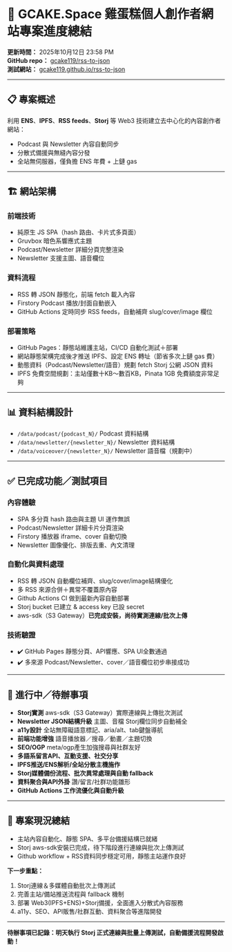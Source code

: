 # 🎯 GCAKE.Space 雞蛋糕個人創作者網站專案進度總結

**更新時間：** 2025年10月12日 23:58 PM  
**GitHub repo：** [gcake119/rss-to-json](https://github.com/gcake119/rss-to-json)  
**測試網站：** [gcake119.github.io/rss-to-json](https://gcake119.github.io/rss-to-json/)

---

## 📋 專案概述

利用 **ENS**、**IPFS**、**RSS feeds**、**Storj** 等 Web3 技術建立去中心化的內容創作者網站：

- Podcast 與 Newsletter 內容自動同步
- 分散式備援與無縫內容分發
- 全站無伺服器，僅負擔 ENS 年費 + 上鏈 gas

---

## 🏗️ 網站架構

### 前端技術
- 純原生 JS SPA（hash 路由、卡片式多頁面）
- Gruvbox 暗色系響應式主題
- Podcast/Newsletter 詳細分頁完整渲染
- Newsletter 支援主圖、語音欄位

### 資料流程
- RSS 轉 JSON 靜態化，前端 fetch 載入內容
- Firstory Podcast 播放/封面自動嵌入
- GitHub Actions 定時同步 RSS feeds，自動補齊 slug/cover/image 欄位

### 部署策略
- GitHub Pages：靜態站維護主站，CI/CD 自動化測試＋部署
- 網站靜態架構完成後才推送 IPFS、設定 ENS 轉址（節省多次上鏈 gas 費）
- 動態資料（Podcast/Newsletter/語音）規劃 fetch Storj 公網 JSON 資料
- IPFS 免費空間規劃：主站僅數十KB～數百KB，Pinata 1GB 免費額度非常足夠

---

## 📊 資料結構設計

- `/data/podcast/{podcast_N}/`   Podcast 資料結構  
- `/data/newsletter/{newsletter_N}/`   Newsletter 資料結構  
- `/data/voiceover/{newsletter_N}/`   Newsletter 語音檔（規劃中）  

---

## ✅ 已完成功能／測試項目

### 內容體驗
- SPA 多分頁 hash 路由與主題 UI 運作無誤
- Podcast/Newsletter 詳細卡片分頁渲染
- Firstory 播放器 iframe、cover 自動切換
- Newsletter 圖像優化、排版去重、內文清理

### 自動化與資料處理
- RSS 轉 JSON 自動欄位補齊、slug/cover/image結構優化
- 多 RSS 來源合併＋異常不覆蓋原內容
- Github Actions CI 做到最新內容自動部署  
- Storj bucket 已建立 & access key 已設 secret  
- aws-sdk（S3 Gateway）**已完成安裝，尚待實測連線/批次上傳**

### 技術驗證
- ✔️ GitHub Pages 靜態分頁、API響應、SPA UI全數通過
- ✔️ 多來源 Podcast/Newsletter、cover／語音欄位初步串接成功

---

## 🚧 進行中／待辦事項

- **Storj實測** aws-sdk（S3 Gateway）實際連線與上傳批次測試  
- **Newsletter JSON結構升級** 主圖、音檔 Storj欄位同步自動補全  
- **a11y設計** 全站無障礙語意標記、aria/alt、tab鍵盤導航
- **前端功能增強** 語音播放器／搜尋／動畫／主題切換
- **SEO/OGP** meta/ogp產生加強搜尋與社群友好
- **多語系留言API、互動支援、社交分享**  
- **IPFS推送/ENS解析/全站分散主機施作**  
- **Storj媒體備份流程、批次異常處理與自動 fallback**  
- **資料聚合與API外掛** 讚/留言/社群功能雛形  
- **GitHub Actions 工作流優化與自動升級**

---

## 🎯 專案現況總結

- 主站內容自動化、靜態 SPA、多平台備援結構已就緒
- Storj aws-sdk安裝已完成，待下階段進行連線與批次上傳測試
- Github workflow + RSS資料同步穩定可用，靜態主站運作良好

**下一步重點：**
1. Storj連線＆多媒體自動批次上傳測試
2. 完善主站/備站推送流程與 fallback 機制
3. 部署 Web3(IPFS+ENS)+Storj備援，全面進入分散式內容服務
4. a11y、SEO、API販售/社群互動、資料聚合等進階開發

---
**待辦事項已記錄：明天執行 Storj 正式連線與批量上傳測試，自動備援流程開發啟動！**
